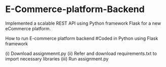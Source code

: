 # E-Commerce-platform-Backend
Implemented a scalable REST API using Python framework Flask for a new eCommerce platform.


How to run E-commerce platform backend 
#Coded in Python using Flask framework

(i) Download assignmennt.py 
(ii) Refer and download requirements.txt to import necessary libraries 
(iii) Run assignment.py
